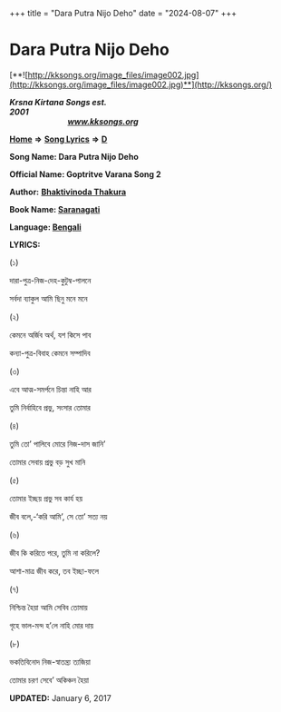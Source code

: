+++
title = "Dara Putra Nijo Deho"
date = "2024-08-07"
+++

# Dara Putra Nijo Deho
[**![http://kksongs.org/image_files/image002.jpg](http://kksongs.org/image_files/image002.jpg)**](http://kksongs.org/)

**_Krsna Kirtana Songs est. 2001_**                                                                                                                                                 **_www.kksongs.org_**

[**Home**](http://kksongs.org/) **⇒** [**Song Lyrics**](http://kksongs.org/lyrics.html) **⇒** [**D**](http://kksongs.org/songs/song_d.html)

**Song Name: Dara Putra Nijo Deho**

**Official Name: Goptritve Varana Song 2**

**Author:** [**Bhaktivinoda Thakura**](http://kksongs.org/authors/list/bhaktivinoda.html)

**Book Name: [Saranagati](http://kksongs.org/authors/literature/saranagati.html)**

**Language: [Bengali](http://kksongs.org/language/list/bengali.html)**

**LYRICS:**

(১)

দারা\-পুত্র\-নিজ\-দেহ\-কুটুম্ব\-পালনে

সর্বদা ব্যাকুল আমি ছিনু মনে মনে

(২)

কেমনে অর্জিব অর্থ, যশ কিসে পাব

কন্যা\-পুত্র\-বিবাহ কেমনে সম্পাদিব

(৩)

এবে আত্ম\-সমর্পনে চিন্তা নাহি আর

তুমি নির্বাহিবে প্রভু, সংসার তোমার

(৪)

তুমি তো’ পালিবে মোরে নিজ\-দাস জানি’

তোমার সেবায় প্রভু বড় সুখ মানি

(৫)

তোমার ইচ্ছয় প্রভু সব কার্য হয়

জীব বলে,-‘করি আমি’, সে তো’ সত্য নয়

(৬)

জীব কি করিতে পরে, তুমি না করিলে?

আশা\-মাত্র জীব করে, তব ইচ্ছা\-ফলে

(৭)

নিশ্চিন্ত হৈয়া আমি সেবিব তোমায়

গৃহে ভাল\-মন্দ হ’লে নাহি মোর দায়

(৮)

ভকতিবিনোদ নিজ\-স্বাতন্ত্র্য ত্যজিয়া

তোমার চরণ সেবে’ অকিঞ্চন হৈয়া

**UPDATED:** January 6, 2017